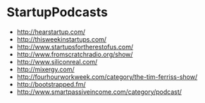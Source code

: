 StartupPodcasts
===============

* http://hearstartup.com/
* http://thisweekinstartups.com/
* http://www.startupsfortherestofus.com/
* http://www.fromscratchradio.org/show/
* http://www.siliconreal.com/
* http://mixergy.com/
* http://fourhourworkweek.com/category/the-tim-ferriss-show/
* http://bootstrapped.fm/
* http://www.smartpassiveincome.com/category/podcast/
